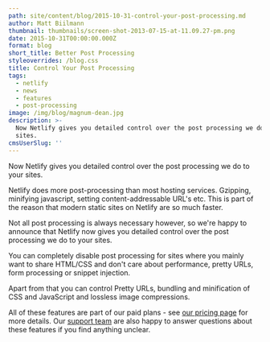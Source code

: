 ```yaml
---
path: site/content/blog/2015-10-31-control-your-post-processing.md
author: Matt Biilmann
thumbnail: thumbnails/screen-shot-2013-07-15-at-11.09.27-pm.png
date: 2015-10-31T00:00:00.000Z
format: blog
short_title: Better Post Processing
styleoverrides: /blog.css
title: Control Your Post Processing
tags:
  - netlify
  - news
  - features
  - post-processing
image: /img/blog/magnum-dean.jpg
description: >-
  Now Netlify gives you detailed control over the post processing we do to your
  sites.
cmsUserSlug: ''
---
```


Now Netlify gives you detailed control over the post processing we do to your sites.

Netlify does more post-processing than most hosting services. Gzipping, minifying javascript, setting content-addressable URL's etc.
This is part of the reason that modern static sites on Netlify are so much faster.

Not all post processing is always necessary however, so we're happy to announce that Netlify now gives you detailed control over the post processing we do to your sites.

You can completely disable post processing for sites where you mainly want to share HTML/CSS and don't care about performance, pretty URLs, form processing or snippet injection.

Apart from that you can control Pretty URLs, bundling and minification of CSS and JavaScript and lossless image compressions.

All of these features are part of our paid plans - see [our pricing page](https://www.netlify.com/pricing/) for more details.  Our [support team](https://www.netlify.com/support/) are also happy to answer questions about these features if you find anything unclear.